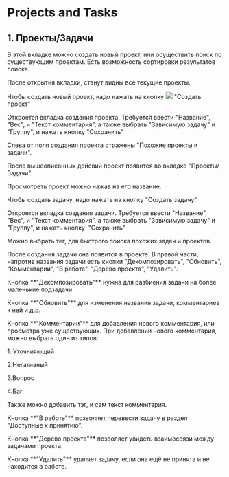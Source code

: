 Projects and Tasks
==================
## 1. Проекты/Задачи
<p>В этой вкладке можно создать новый проект, или осуществить поиск по существующим проектам. Есть возможность сортировки результатов поиска.
</p>
<p>После открытия вкладки, станут видны все текущие проекты.</p>
<p>Чтобы создать новый проект, надо нажать на кнопку <img src="https://github.com/UGroup/ScrumblerBook/blob/master/PIC/CreateProj.PNG"> "Создать проект"
</p>
<p>Откроется вкладка создания проекта. Требуется ввести "Название", "Вес", и "Текст комментария", а также выбрать "Зависимую задачу" и "Группу", и нажать кнопку "Сохранить"
</p>
<p>Слева от поля создания проекта отражены "Похожие проекты и задачи".
</p>
<p>После вышеописанных дейсвий проект появится во вкладке "Проекты/Задачи".
</p>
<p>Просмотреть проект можно нажав на его название.
</p>
<p>Чтобы создать задачу, надо нажать на кнопку "Создать задачу"
</p>
<p>Откроется вкладка создания задачи. Требуется ввести "Название", "Вес", и "Текст комментария", а также выбрать "Зависимую задачу" и "Группу", и нажать кнопку <img src=""> "Сохранить"
</p>
<p>Можно выбрать тег, для быстрого поиска похожих задач и проектов.
</p>
<p>После создания задачи она появится в проекте. В правой части, напротив названия задачи есть кнопки "Декомпозировать", "Обновить", "Комментарии", "В работе", "Дерево проекта", "Удалить".
</p>
<p>Кнопка  **"Декомпозировать"**
 нужна для разбиения задачи на более маленькие подзадачи.
</p>
<p>Кнопка **"Обновить"**
 для изменения названия задачи, комментариев к ней и д.р.
</p>
<p>Кнопка **"Комментарии"**
 для добавления нового комментария, или просмотра уже существующих. При добавлении нового комментария, можно выбрать один из типов:</p>
<p>1. Уточнияющий
</p>
<p>2.Негативный
</p>
<p>3.Вопрос
</p>
<p>4.Баг
</p>
<p>Также можно добавить тэг, и сам текст комментария.
</p>
<p>Кнопка **"В работе"**
 позволяет перевести задачу в раздел "Доступные к принятию".
</p>
<p>Кнопка **"Дерево проекта"**
 позволяет увидеть взаимосвязи между задачами проекта.
</p>
<p>Кнопка **"Удалить"** удаляет задачу, если она ещё не принята и не находится в работе.
</p>